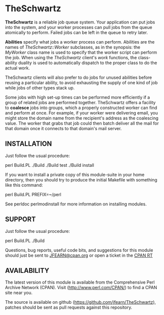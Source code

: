 TheSchwartz
=============

**TheSchwartz** is a reliable job queue system. Your application can put jobs into the system, and your worker processes can pull jobs from the queue atomically to perform. Failed jobs can be left in the queue to retry later.

**Abilities** specify what jobs a worker process can perform. Abilities are the names of *TheSchwartz::Worker* subclasses, as in the synopsis: the *MyWorker* class name is used to specify that the worker script can perform the job. When using the *TheSchwartz* client's *work* functions, the class-ability duality is used to automatically dispatch to the proper class to do the actual work.

TheSchwartz clients will also prefer to do jobs for unused abilities before reusing a particular ability, to avoid exhausting the supply of one kind of job while jobs of other types stack up.

Some jobs with high set-up times can be performed more efficiently if a group of related jobs are performed together. TheSchwartz offers a facility to **coalesce** jobs into groups, which a properly constructed worker can find and perform at once. For example, if your worker were delivering email, you might store the domain name from the recipient's address as the coalescing value. The worker that grabs that job could then batch deliver all the mail for that domain once it connects to that domain's mail server.

INSTALLATION
------------

Just follow the usual procedure:

   perl Build.PL
   ./Build
   ./Build test
   ./Build install

If you want to install a private copy of this module-suite in your home directory, then you should try to produce the initial Makefile with something like this command:

  perl Build.PL PREFIX=~/perl

See perldoc perlmodinstall for more information on installing modules.

SUPPORT
-------

Just follow the usual procedure:

   perl Build.PL
   ./Build

Questions, bug reports, useful code bits, and suggestions for this module should just be sent to JFEARN@cpan.org or open a ticket in the [CPAN RT](https://rt.cpan.org//Dist/Display.html?Queue=TheSchwartz)

AVAILABILITY
-------
The latest version of this module is available from the Comprehensive Perl Archive Network (CPAN).  Visit (http://www.perl.com/CPAN/) to find a CPAN site near you.

The source is available on github (https://github.com/jfearn/TheSchwartz), patches should be sent as pull requests against this repository.

